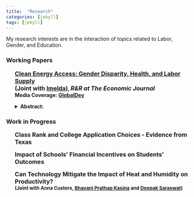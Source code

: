 ```yaml
---
title:  "Research"
categories: [jekyll]
tags: [jekyll]
---
```

<p> My research interests are in the interaction of topics related to Labor, Gender, and Education. 
<!---
<h3 id="job-market-paper">Job Market Paper</h3>
<ul>
  <h4><b>Title of Paper</b>
(<a href=" target="_blank"><em>Draft</em></a>)(<a href="" target="_blank"><em>Slides</em></a>)</h4>
<details><summary>Abstract:</summary><p><font size="2">Abstract here</details>
</ul>
-->
<h3 id="working-papers">Working Papers</h3>
<ul>
 <p><b><font size="3"><a href="https://e-archivo.uc3m.es/bitstream/handle/10016/29397/we1919.pdf?sequence=1" target="_blank">Clean Energy Access: Gender Disparity, Health, and Labor Supply </a></font><br /> <font size="3">(Joint with <a href="https://sites.google.com/a/hawaii.edu/imelda/" target="_blank">Imelda</a>)</font>, <em><font size="3">R&R at <span style="font-weight:bold">The Economic Journal</span></font></em>
<br />Media Coverage: <a href="https://www.globaldev.blog/blog/improving-women’s-health-and-economic-outcomes-access-clean-energy">GlobalDev</a>
<details><summary>Abstract:</summary><font size="2"><p>Women are known to bear the largest share of health, time and labor supply burden associated with a lack of modern energy. In this paper, we study the impact of clean energy access on adult health and labor supply outcomes by exploiting a nationwide rollout of clean cooking fuel program in Indonesia. This program led to a large-scale fuel switching, from kerosene, a dirty fuel, to liquid petroleum gas, a significantly cleaner and efficient cooking fuel than kerosene. Using rich longitudinal survey data from the Indonesia Family Life Survey and the staggered structure of the program roll-out, we find that access to clean cooking led to a significant improvement in women's health, particularly among those who spend most of their time indoors doing housework. We also find an increase in the labor supplied by these women on both intensive and extensive margins, suggesting that having clean and efficient cooking fuel may not only improved women's health but also improve their productivity, subsequently allowing them to supply more market labor. For men, we find an increase in the labor supplied only along the intensive margin, with a higher increase among men in households where women accrued the largest health and labor benefits from the program. These results highlight the role of clean energy in reducing gender-disparity in health and labor participation and point to the existence of positive externality from improved health and productivity of women on other members of the household.</p></font></details></b></p>
</ul>
<h3 id="work-in-progress">Work in Progress</h3>
<ul>
 <p><b><font size="3">Class Rank and College Application Choices - Evidence from Texas </font> </b></p>
  
 <p><b><font size="3">Impact of Schools' Financial Incentives on Students' Outcomes </font></b></p>
  
  <p><b><font size="3">Can Technology Mitigate the Impact of Heat and Humidity on Productivity? </font><br/><font size="2">(Joint with Anna Custers, <a href="https://www.poverty-action.org/people/bhavani-prathap-kasina" target="_blank">Bhavani Prathap Kasina</a> and <a href="https://sites.google.com/view/deepak-saraswat/home?authuser=0" target="_blank">Deepak Saraswat</a>)</font></b></p> 
  <!--<h5><b>Foreign Aid and Growth: A Forecast Error Approach (Joint with <a href="https://sites.google.com/view/kevinkuruc/home" target="_blank">Kevin Kuruc</a>)</b></h5>-->
  
</ul> 

